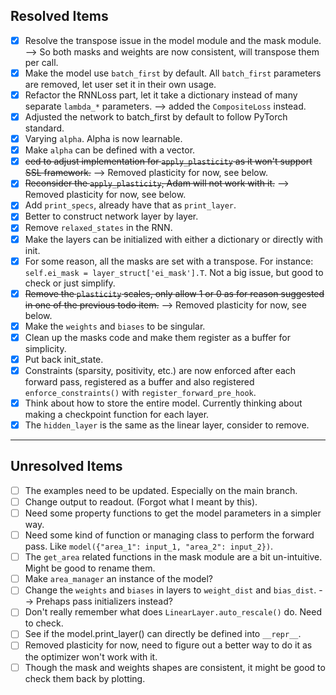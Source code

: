 ## Resolved Items
- [x] Resolve the transpose issue in the model module and the mask module. --> So both masks and weights are now consistent, will transpose them per call.
- [x] Make the model use `batch_first` by default. All `batch_first` parameters are removed, let user set it in their own usage.
- [x] Refactor the RNNLoss part, let it take a dictionary instead of many separate `lambda_*` parameters. --> added the `CompositeLoss` instead.
- [x] Adjusted the network to batch_first by default to follow PyTorch standard.
- [x] Varying `alpha`. Alpha is now learnable.
- [x] Make `alpha` can be defined with a vector.
- [x] ~~eed to adjust implementation for `apply_plasticity` as it won't support SSL framework.~~ --> Removed plasticity for now, see below.
- [x] ~~Reconsider the `apply_plasticity`, Adam will not work with it.~~ --> Removed plasticity for now, see below.
- [x] Add `print_specs`, already have that as `print_layer`.
- [x] Better to construct network layer by layer.
- [x] Remove `relaxed_states` in the RNN.
- [x] Make the layers can be initialized with either a dictionary or directly with init.
- [x] For some reason, all the masks are set with a transpose. For instance: `self.ei_mask = layer_struct['ei_mask'].T`. Not a big issue, but good to check or just simplify.
- [x] ~~Remove the `plasticity` scales, only allow 1 or 0 as for reason suggested in one of the previous todo item.~~ --> Removed plasticity for now, see below.
- [x] Make the `weights` and `biases` to be singular.
- [x] Clean up the masks code and make them register as a buffer for simplicity.
- [x] Put back init_state.
- [x] Constraints (sparsity, positivity, etc.) are now enforced after each forward pass, registered as a buffer and also registered `enforce_constraints()` with `register_forward_pre_hook`.
- [x] Think about how to store the entire model. Currently thinking about making a checkpoint function for each layer.
- [x] The `hidden_layer` is the same as the linear layer, consider to remove.

---

## Unresolved Items
- [ ] The examples need to be updated. Especially on the main branch.
- [ ] Change output to readout. (Forgot what I meant by this).
- [ ] Need some property functions to get the model parameters in a simpler way.
- [ ] Need some kind of function or managing class to perform the forward pass. Like `model({"area_1": input_1, "area_2": input_2})`.
- [ ] The `get_area` related functions in the mask module are a bit un-intuitive. Might be good to rename them.
- [ ] Make `area_manager` an instance of the model?
- [ ] Change the `weights` and `biases` in layers to `weight_dist` and `bias_dist`. --> Prehaps pass initializers instead?
- [ ] Don't really remember what does `LinearLayer.auto_rescale()` do. Need to check.
- [ ] See if the model.print_layer() can directly be defined into `__repr__`.
- [ ] Removed plasticity for now, need to figure out a better way to do it as the optimizer won't work with it.
- [ ] Though the mask and weights shapes are consistent, it might be good to check them back by plotting.
